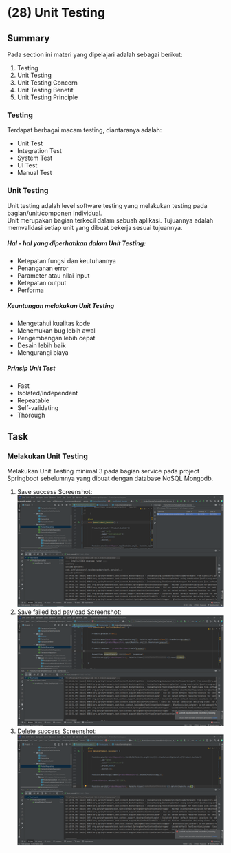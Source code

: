 # (28) Unit Testing
## Summary
Pada section ini materi yang dipelajari adalah sebagai berikut:
1. Testing
2. Unit Testing
3. Unit Testing Concern
4. Unit Testing Benefit
5. Unit Testing Principle

### Testing
Terdapat berbagai macam testing, diantaranya adalah:
- Unit Test
- Integration Test
- System Test
- UI Test
- Manual Test

### Unit Testing
Unit testing adalah level software testing yang melakukan testing pada bagian/unit/componen individual.  
Unit merupakan bagian terkecil dalam sebuah aplikasi. Tujuannya adalah memvalidasi setiap unit yang dibuat bekerja sesuai tujuannya.

##### Hal - hal yang diperhatikan dalam Unit Testing:
- Ketepatan fungsi dan keutuhannya
- Penanganan error
- Parameter atau nilai input
- Ketepatan output
- Performa

##### Keuntungan melakukan Unit Testing
- Mengetahui kualitas kode
- Menemukan bug lebih awal
- Pengembangan lebih cepat
- Desain lebih baik
- Mengurangi biaya

##### Prinsip Unit Test
- Fast
- Isolated/Independent
- Repeatable
- Self-validating
- Thorough

## Task
### Melakukan Unit Testing
Melakukan Unit Testing minimal 3 pada bagian service pada project Springboot sebelumnya yang dibuat dengan database NoSQL Mongodb.
1. Save success
Screenshot:  
![save_success.png](./screenshots/save_success.png)
2. Save failed bad payload
Screenshot:  
![savebadpayload.png](./screenshots/save_badpayload.png)
3. Delete success
Screenshot:  
![delete.png](./screenshots/delete_success.png)